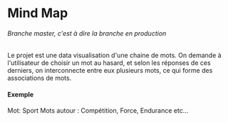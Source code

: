 Mind Map
========================
###### Branche master, c'est à dire la branche en production
Le projet est une data visualisation d'une chaine de mots. On demande à l'utilisateur de choisir un mot au hasard, et selon les réponses de ces derniers, on interconnecte entre eux plusieurs mots, ce qui forme des associations de mots.

#### Exemple
Mot: Sport
Mots autour : Compétition, Force, Endurance etc...
